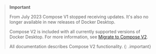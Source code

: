 > **Important**
>
> From July 2023 Compose V1 stopped receiving updates. It's also no longer available in new releases of Docker Desktop.
>
> Compose V2 is included with all currently supported versions of Docker Desktop. 
> For more information, see [Migrate to Compose V2](/compose/migrate).
>
> All documentation describes Compose V2 functionality. 
{: .important}
